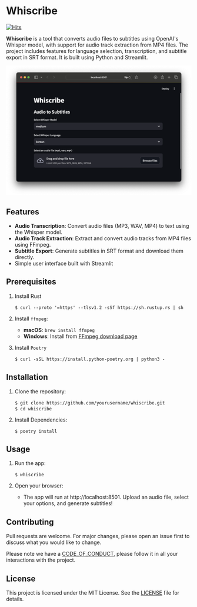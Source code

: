 # Whiscribe

[![Hits](https://hits.sh/github.com/silentsoft/whiscribe.svg?style=flat-square)](https://hits.sh/github.com/silentsoft/whiscribe/)

**Whiscribe** is a tool that converts audio files to subtitles using OpenAI's Whisper model, with support for audio track extraction from MP4 files. The project includes features for language selection, transcription, and subtitle export in SRT format. It is built using Python and Streamlit.

![Whiscribe](.document/app.png)

## Features

- **Audio Transcription**: Convert audio files (MP3, WAV, MP4) to text using the Whisper model.
- **Audio Track Extraction**: Extract and convert audio tracks from MP4 files using FFmpeg.
- **Subtitle Export**: Generate subtitles in SRT format and download them directly.
- Simple user interface built with Streamlit

## Prerequisites

1. Install Rust
   ```shell
   $ curl --proto '=https' --tlsv1.2 -sSf https://sh.rustup.rs | sh
   ```

2. Install `ffmpeg`:
   - **macOS**: `brew install ffmpeg`
   - **Windows**: Install from [FFmpeg download page](https://ffmpeg.org/download.html)

3. Install `Poetry`
   ```shell
   $ curl -sSL https://install.python-poetry.org | python3 -
   ```

## Installation

1. Clone the repository:
   ```shell
   $ git clone https://github.com/yourusername/whiscribe.git
   $ cd whiscribe
   ```

2. Install Dependencies:
   ```shell
   $ poetry install
   ```

## Usage

1. Run the app:
   ```shell
   $ whiscribe
   ```

2. Open your browser:
    - The app will run at http://localhost:8501. Upload an audio file, select your options, and generate subtitles!

## Contributing
Pull requests are welcome. For major changes, please open an issue first to discuss what you would like to change.

Please note we have a [CODE_OF_CONDUCT](https://github.com/silentsoft/whiscribe/blob/main/CODE_OF_CONDUCT.md), please follow it in all your interactions with the project.

## License
This project is licensed under the MIT License. See the [LICENSE](https://github.com/silentsoft/whiscribe/blob/main/LICENSE.txt) file for details.